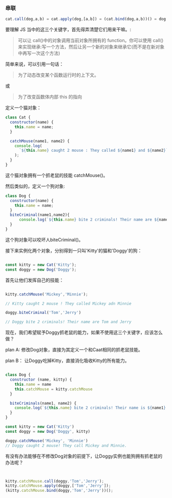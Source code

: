 ### 串联

```javascript
cat.call(dog,a,b) = cat.apply(dog,[a,b]) = (cat.bind(dog,a,b))() = dog.cat(a,b)
```

要理解 JS 当中的这三个关键字，首先得弄清楚它们用来干嘛。:

> 可以让 call()中的对象调用当前对象所拥有的 function。你可以使用 call()来实现继承:写一个方法，然后让另一个新的对象来继承它(而不是在新对象中再写一次这个方法)

简单来说，可以引用一句话：

> 为了动态改变某个函数运行时的上下文。

或

> 为了改变函数体内部 this 的指向

定义一个猫对象：

```javascript
class Cat {
  constructor(name) {
    this.name = name;
  }

  catchMouse(name1, name2) {
    console.log(
      `${this.name} caught 2 mouse : They called ${name1} and ${name2}`
    );
  }
}
```

这个猫对象拥有一个抓老鼠的技能 catchMouse()。

然后类似的，定义一个狗对象:

```javascript
class Dog {
  constructor(name) {
    this.name = name;
  }
  biteCriminal(name1,name2){
      console.log(`${this.name} bite 2 criminals! Their name are ${name1} and ${name2}`)
  }
}
```

这个狗对象可以咬坏人biteCriminal()。

接下来实例化两个对象，分别得到一只叫'Kitty'的猫和'Doggy'的狗：

```javascript

const kitty = new Cat('Kitty');
const doggy = new Dog('Doggy');

```

首先让他们发挥自己的技能：

```javascript

kitty.catchMouse('Mickey','Minnie');

// Kitty caught 2 mouse ! They called Mickey adn Minnie

doggy.biteCriminal('Tom','Jerry')

// Doggy bite 2 criminals! Their name are Tom and Jerry

```

现在，我们希望赋予Doggy抓老鼠的能力，如果不使用这三个关键字，应该怎么做？

plan A: 修改Dog对象，直接为其定义一个和Caat相同的抓老鼠技能。

plan B： 让Doggy吃掉Kitty，直接消化吸收Kitty的所有能力。

```javascript

class Dog {
  constructor (name, kitty) {
    this.name = name
    this.catchMouse = kitty.catchMouse
  }

  biteCriminals(name1, name2) {
    console.log(`${this.name} bite 2 criminals! Their name is ${name1} and ${name2}.`)
  }
}

const kitty = new Cat('Kitty')
const doggy = new Dog('Doggy', kitty)

doggy.catchMouse('Mickey', 'Minnie')
// Doggy caught 2 mouse! They call Mickey and Minnie.

```

有没有办法能够在不修改Dog对象的前提下，让Doggy实例也能狗拥有抓老鼠的办法呢？

```javascript


kitty.catchMouse.call(doggy,'Tom','Jerry');
kitty.catchMouse.apply(doggy,['Tom','Jerry']);
(kitty.catchMouse.bind(doggy,'Tom','Jerry'))();

```

